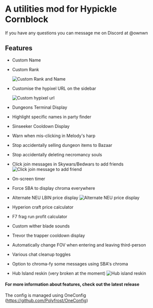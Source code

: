 # A utilities mod for Hypickle Cornblock
If you have any questions you can message me on Discord at @ownwn

## Features
- Custom Name
- Custom Rank

  ![Custom Rank and Name](https://i.imgur.com/m7qZKXi.png)



- Customise the hypixel URL on the sidebar

  ![Custom hypixel url](https://i.imgur.com/dnBC8Wy.png)


- Dungeons Terminal Display
- Highlight specific names in party finder
- Sinseeker Cooldown Display
- Warn when mis-clicking in Melody's harp


- Stop accidentally selling dungeon items to Bazaar
- Stop accidentally deleting necromancy souls


- Click join messages in Skywars/Bedwars to add friends
  ![Click join message to add friend](https://i.imgur.com/bDlRGwD.png)


- On-screen timer
- Force SBA to display chroma everywhere
- Alternate NEU LBIN price display
  ![Alternate NEU price display](https://i.imgur.com/9ywEGBq.png)



- Hyperion craft price calculator
- F7 frag run profit calculator


- Custom wither blade sounds
- Trevor the trapper cooldown display
- Automatically change FOV when entering and leaving third-person

- Various chat cleanup toggles
- Option to chroma-fy some messages using SBA's chroma


- Hub Island reskin (very broken at the moment)
  ![Hub island reskin](https://i.imgur.com/dz6YZ16.png)



#### For more information about features, check out the latest release

The config is managed using OneConfig (https://github.com/Polyfrost/OneConfig)
